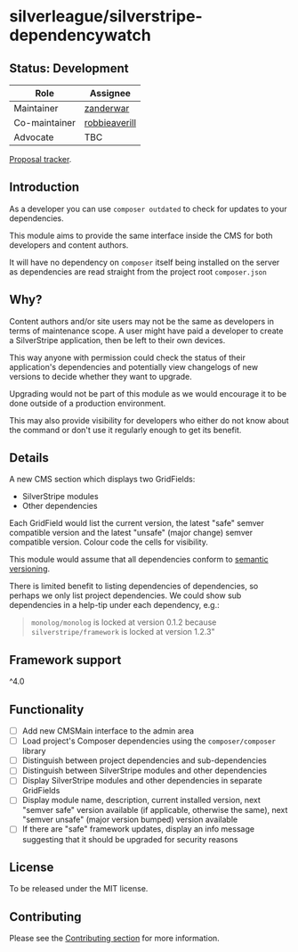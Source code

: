 # silverleague/silverstripe-dependencywatch

## Status: Development

| Role | Assignee |
| ---- | --- |
| Maintainer | [zanderwar](https://github.com/zanderwar) |
| Co-maintainer | [robbieaverill](https://github.com/robbieaverill) |
| Advocate | TBC |

[Proposal tracker](https://github.com/silverleague/silverleague.github.io/issues/4).

## Introduction

As a developer you can use `composer outdated` to check for updates to your dependencies.

This module aims to provide the same interface inside the CMS for both developers and content authors.

It will have no dependency on `composer` itself being installed on the server as dependencies are read straight from the project root `composer.json`

## Why?

Content authors and/or site users may not be the same as developers in terms of maintenance scope. A user might have paid a developer to create a SilverStripe application, then be left to their own devices.

This way anyone with permission could check the status of their application's dependencies and potentially view changelogs of new versions to decide whether they want to upgrade.

Upgrading would not be part of this module as we would encourage it to be done outside of a production environment.

This may also provide visibility for developers who either do not know about the command or don't use it regularly enough to get its benefit.

## Details

A new CMS section which displays two GridFields:

* SilverStripe modules
* Other dependencies

Each GridField would list the current version, the latest "safe" semver compatible version and the latest "unsafe" (major change) semver compatible version. Colour code the cells for visibility.

This module would assume that all dependencies conform to [semantic versioning](http://semver.org/).

There is limited benefit to listing dependencies of dependencies, so perhaps we only list project dependencies. We could show sub dependencies in a help-tip under each dependency, e.g.:

>`monolog/monolog` is locked at version 0.1.2 because `silverstripe/framework` is locked at version 1.2.3"

## Framework support

^4.0

## Functionality

- [ ] Add new CMSMain interface to the admin area
- [ ] Load project's Composer dependencies using the `composer/composer` library
- [ ] Distinguish between project dependencies and sub-dependencies
- [ ] Distinguish between SilverStripe modules and other dependencies
- [ ] Display SilverStripe modules and other dependencies in separate GridFields
- [ ] Display module name, description, current installed version, next "semver safe" version available (if applicable, otherwise the same), next "semver unsafe" (major version bumped) version available
- [ ] If there are "safe" framework updates, display an info message suggesting that it should be upgraded for security reasons

## License

To be released under the MIT license.

## Contributing

Please see the [Contributing section](../#contributing) for more information.
